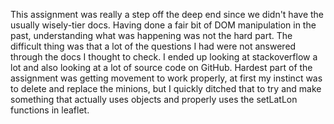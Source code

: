 This assignment was really a step off the deep end since we didn't have the usually wisely-tier docs. Having done a fair bit of DOM manipulation in the past, understanding what was happening was not the hard part. The difficult thing was that a lot of the questions I had were not answered through the docs I thought to check. I ended up looking at stackoverflow a lot and also looking at a lot of source code on GitHub. Hardest part of the assignment was getting movement to work properly, at first my instinct was to delete and replace the minions, but I quickly ditched that to try and make something that actually uses objects and properly uses the setLatLon functions in leaflet.

